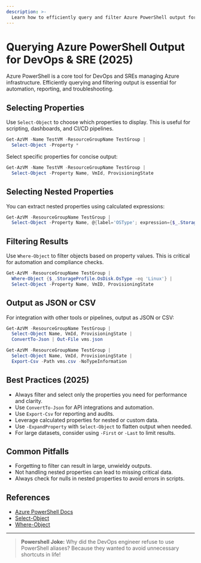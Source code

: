```yaml
---
description: >-
  Learn how to efficiently query and filter Azure PowerShell output for DevOps and SRE workflows using Select-Object and Where-Object. Updated for 2025 best practices.
---
```


# Querying Azure PowerShell Output for DevOps & SRE (2025)

Azure PowerShell is a core tool for DevOps and SREs managing Azure infrastructure. Efficiently querying and filtering output is essential for automation, reporting, and troubleshooting.

## Selecting Properties

Use `Select-Object` to choose which properties to display. This is useful for scripting, dashboards, and CI/CD pipelines.

```powershell
Get-AzVM -Name TestVM -ResourceGroupName TestGroup |
  Select-Object -Property *
```

Select specific properties for concise output:

```powershell
Get-AzVM -Name TestVM -ResourceGroupName TestGroup |
  Select-Object -Property Name, VmId, ProvisioningState
```

## Selecting Nested Properties

You can extract nested properties using calculated expressions:

```powershell
Get-AzVM -ResourceGroupName TestGroup |
  Select-Object -Property Name, @{label='OSType'; expression={$_.StorageProfile.OSDisk.OSType}}
```

## Filtering Results

Use `Where-Object` to filter objects based on property values. This is critical for automation and compliance checks.

```powershell
Get-AzVM -ResourceGroupName TestGroup |
  Where-Object {$_.StorageProfile.OsDisk.OsType -eq 'Linux'} |
  Select-Object -Property Name, VmID, ProvisioningState
```

## Output as JSON or CSV

For integration with other tools or pipelines, output as JSON or CSV:

```powershell
Get-AzVM -ResourceGroupName TestGroup |
  Select-Object Name, VmId, ProvisioningState |
  ConvertTo-Json | Out-File vms.json

Get-AzVM -ResourceGroupName TestGroup |
  Select-Object Name, VmId, ProvisioningState |
  Export-Csv -Path vms.csv -NoTypeInformation
```

## Best Practices (2025)
- Always filter and select only the properties you need for performance and clarity.
- Use `ConvertTo-Json` for API integrations and automation.
- Use `Export-Csv` for reporting and audits.
- Leverage calculated properties for nested or custom data.
- Use `-ExpandProperty` with `Select-Object` to flatten output when needed.
- For large datasets, consider using `-First` or `-Last` to limit results.

## Common Pitfalls
- Forgetting to filter can result in large, unwieldy outputs.
- Not handling nested properties can lead to missing critical data.
- Always check for nulls in nested properties to avoid errors in scripts.

## References
- [Azure PowerShell Docs](https://learn.microsoft.com/powershell/azure/)
- [Select-Object](https://learn.microsoft.com/powershell/module/microsoft.powershell.utility/select-object)
- [Where-Object](https://learn.microsoft.com/powershell/module/microsoft.powershell.core/where-object)

---

> **Powershell Joke:**
> Why did the DevOps engineer refuse to use PowerShell aliases? Because they wanted to avoid unnecessary shortcuts in life!
